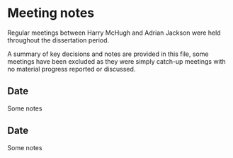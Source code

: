 # Meeting notes

Regular meetings between Harry McHugh and Adrian Jackson were held throughout the dissertation period.

A summary of key decisions and notes are provided in this file, some meetings have been excluded as they were simply catch-up meetings with no material progress reported or discussed.

## Date
Some notes

## Date
Some notes
